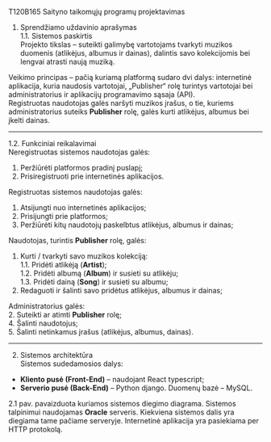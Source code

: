 T120B165 Saityno taikomųjų programų projektavimas 

1. Sprendžiamo uždavinio aprašymas  
1.1. Sistemos paskirtis  
Projekto tikslas – suteikti galimybę vartotojams tvarkyti muzikos duomenis (atlikėjus, albumus ir dainas), dalintis savo kolekcijomis bei lengvai atrasti naują muziką.  

Veikimo principas – pačią kuriamą platformą sudaro dvi dalys: internetinė aplikacija, kuria naudosis vartotojai, „Publisher“ rolę turintys vartotojai bei administratorius ir aplikacijų programavimo sąsaja (API).  
Registruotas naudotojas galės naršyti muzikos įrašus, o tie, kuriems administratorius suteiks **Publisher** rolę, galės kurti atlikėjus, albumus bei įkelti dainas.  

---

1.2. Funkciniai reikalavimai  
Neregistruotas sistemos naudotojas galės:  
1. Peržiūrėti platformos pradinį puslapį;  
3. Prisiregistruoti prie internetinės aplikacijos.  

Registruotas sistemos naudotojas galės:  
1. Atsijungti nuo internetinės aplikacijos;  
2. Prisijungti prie platformos;  
3. Peržiūrėti kitų naudotojų paskelbtus atlikėjus, albumus ir dainas;  

Naudotojas, turintis **Publisher** rolę, galės:  
1. Kurti / tvarkyti savo muzikos kolekciją:  
   1.1. Pridėti atlikėją (**Artist**);  
   1.2. Pridėti albumą (**Album**) ir susieti su atlikėju;  
   1.3. Pridėti dainą (**Song**) ir susieti su albumu;  
2. Redaguoti ir šalinti savo pridėtus atlikėjus, albumus ir dainas;  

Administratorius galės:  
2. Suteikti ar atimti **Publisher** rolę;  
4. Šalinti naudotojus;  
5. Šalinti netinkamus įrašus (atlikėjus, albumus, dainas).  

---

2. Sistemos architektūra  
Sistemos sudedamosios dalys:  
- **Kliento pusė (Front-End)** – naudojant React typescript;  
- **Serverio pusė (Back-End)** – Python django. Duomenų bazė – MySQL.  

2.1 pav. pavaizduota kuriamos sistemos diegimo diagrama. Sistemos talpinimui naudojamas **Oracle** serveris. Kiekviena sistemos dalis yra diegiama tame pačiame serveryje. Internetinė aplikacija yra pasiekiama per HTTP protokolą. 

